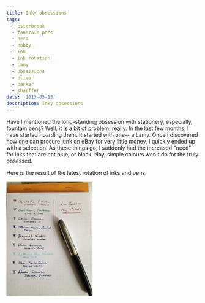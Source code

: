 ```yaml
---
title: Inky obsessions
tags:
  - esterbrook
  - fountain pens
  - hero
  - hobby
  - ink
  - ink rotation
  - Lamy
  - obsessions
  - oliver
  - parker
  - shaeffer
date: '2013-05-13'
description: Inky obsessions
---
```


Have I mentioned the long-standing obsession with stationery, especially, fountain pens? Well, it is a bit of problem, really. In the last few months, I have started hoarding them. It started with one-- a Lamy. Once I discovered how one can procure junk on eBay for very little money, I quickly ended up with a selection. As these things go, I suddenly had the increased "need" for inks that are not blue, or black. Nay, simple colours won't do for the truly obsessed.

Here is the result of the latest rotation of inks and pens.

![Ink Rotation - May 12th](/images/Photo-2013-05-12-5-40-53-PM-e1368499228747-225x300.jpg)

